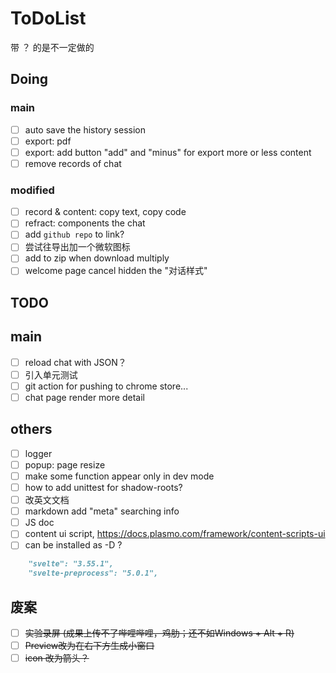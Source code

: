 # ToDoList

带 ？ 的是不一定做的

## Doing

### main

- [ ] auto save the history session
- [ ] export: pdf
- [ ] export: add button "add" and "minus" for export more or less content
- [ ] remove records of chat

### modified

- [ ] record & content: copy text, copy code
- [ ] refract: components the chat
- [ ] add `github repo` to link?
- [ ] 尝试往导出加一个微软图标
- [ ] add to zip when download multiply
- [ ] welcome page cancel hidden the "对话样式"

## TODO

## main

- [ ] reload chat with JSON？
- [ ] 引入单元测试
- [ ] git action for pushing to chrome store...
- [ ] chat page render more detail

## others

- [ ] logger
- [ ] popup: page resize
- [ ] make some function appear only in dev mode
- [ ] how to add unittest for shadow-roots?
- [ ] 改英文文档
- [ ] markdown add "meta" searching info
- [ ] JS doc
- [ ] content ui script, https://docs.plasmo.com/framework/content-scripts-ui
- [ ] can be installed as -D ?
```markdown
    "svelte": "3.55.1",
    "svelte-preprocess": "5.0.1",
```

## 废案

- [ ] ~~实验录屏 (成果上传不了哔哩哔哩，鸡肋；还不如Windows + Alt + R)~~
- [ ] ~~Preview改为在右下方生成小窗口~~
- [ ] ~~icon 改为箭头？~~
